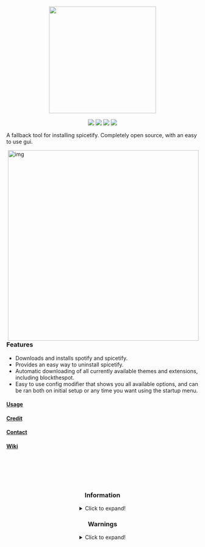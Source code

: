 <h3 align="center"><img src="https://i.ibb.co/TPVYWJY/68747470733a2f2f692e696d6775722e636f6d2f6977634c4954512e706e67.png width="400px" height="280px"></h3>
<p align="center">
  <a href="https://github.com/OhItsTom/spicetify-easyinstall/releases/latest"><img src="https://img.shields.io/github/v/release/ohitstom/spicetify-easyinstall?include_prereleases"></a>
  <a href="https://github.com/OhItsTom/spicetify-easyinstall/releases"><img src="https://img.shields.io/github/downloads/ohitstom/spicetify-easyinstall/total"></a>
  <a href="https://github.com/OhItsTom/spicetify-easyinstall/issues?q=is%3Aissue+is%3Aclosed"><img src="https://img.shields.io/github/issues-closed/OhItsTom/spicetify-easyinstall"></a>
  <a href="https://www.youtube.com/watch?v=dQw4w9WgXcQ"><img src="https://img.shields.io/badge/OS-windows-lightgrey"></a>
</p>

A fallback tool for installing spicetify. Completely open source, with an easy to use gui.
  
<img src="https://user-images.githubusercontent.com/26436809/118751529-d0abcf00-b8a4-11eb-9876-8b15f930a691.png" alt="img" align="right" width="500px">  
  
### **Features**
<ul>
<li>Downloads and installs spotify and spicetify.</li>
<li>Provides an easy way to uninstall spicetify.</li>
<li>Automatic downloading of all currently available themes and extensions, including blockthespot.</li>
<li>Easy to use config modifier that shows you all available options, and can be ran both on initial setup or any time you want using the startup menu.</li>
</ul>
  
<h4 id="-usage-https-github-com-ohitstom-spicetify-easyinstall-wiki-usage-usage-wiki-" align="left"><a href="https://github.com/OhItsTom/spicetify-easyinstall/wiki/Usage" title="Usage WIKI">Usage</a></h4>
<h4 id="-credit-https-github-com-ohitstom-spicetify-easyinstall-wiki-credit-credits-" align="left"><a href="https://github.com/OhItsTom/spicetify-easyinstall/wiki/Credit" title="Credits">Credit</a></h4>
<h4 id="-contact-https-github-com-ohitstom-spicetify-easyinstall-wiki-contact-contact-" align="left"><a href="https://github.com/OhItsTom/spicetify-easyinstall/wiki/Contact" title="Contact">Contact</a></h4>
<h4 id="-wiki-https-github-com-ohitstom-spicetify-easyinstall-wiki-wiki-" align="left"><a href="https://github.com/OhItsTom/spicetify-easyinstall/wiki" title="WIKI">Wiki</a></h4>
<br/><br/>
<br/><br/>
<h3 id="-warnings-" align="center"><strong>Information</strong></h3>
<details align="left">
  <summary align="center">Click to expand!</summary>
<br/><br/>
<p><em>I would just like to preface that this could not have been done without spicetify and its incredible developers, and that my spahgetti code doesnt even scratch the surface of their genius. Please check out their github here: <a href="https://github.com/khanhas/spicetify-cli">https://github.com/khanhas/spicetify-cli</a></em></p>
<p>Both spotify and spicetify will be locked to their respective working versions and will not auto update, keeping your spicetify working for longer. Every couple of months i&#39;ll update the versions of spotify and spicetify that work together.</p>
<p>I would like to mention this in no way replaces the installation process recommended by spicetify on their wiki, its instead a fall back if you are unable to get the latest version of spicetify running no matter what you&#39;ve tried. if you havent tried the traditional method i do not recommend starting here.</p>
</details>

<h3 id="-warnings-" align="center"><strong>Warnings</strong></h3>
<details align="left">
  <summary align="center">Click to expand!</summary>
<br/><br/>
<ul>
<li>I am not liable for anything that happens to your computers files. Read the source code and make sure you are aware of what it does and changes.</li>
<li>Do not spam the issues page with spicetify specific issues. Only submit issues that stem from my installer.</li>
<li>When submitting Pull Requests, make sure to do so with relative detail and minimal but informative annotations. Make sure to outline what it solves.</li>
<li>Feel free to advertise this repo, but not to an extent that causes annoyance for others.</li>
</ul>
</details>
